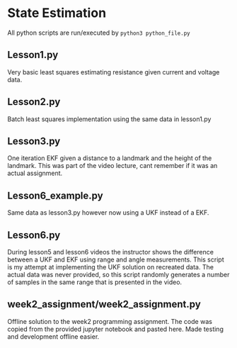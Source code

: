 # State Estimation

All python scripts are run/executed by
`python3 python_file.py`

## Lesson1.py
Very basic least squares estimating resistance given current and voltage data.

## Lesson2.py
Batch least squares implementation using the same data in lesson1.py

## Lesson3.py
One iteration EKF given a distance to a landmark and the height of the landmark. This was part of the video lecture, cant remember if it was an actual assignment.

## Lesson6_example.py
Same data as lesson3.py however now using a UKF instead of a EKF.

## Lesson6.py
During lesson5 and lesson6 videos the instructor shows the difference between a UKF and EKF using range and angle measurements. This script is my attempt at implementing the UKF solution on recreated data. The actual data was never provided, so this script randomly generates a number of samples in the same range that is presented in the video.

## week2_assignment/week2_assignment.py
Offline solution to the week2 programming assignment. The code was copied from the provided jupyter notebook and pasted here. Made testing and development offline easier.
